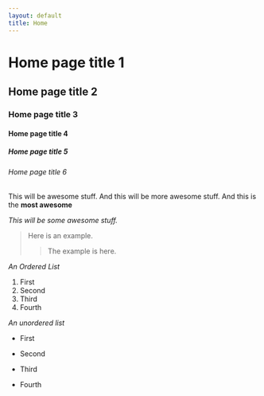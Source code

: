 ```yaml
---
layout: default
title: Home
---
```


# Home page title 1

## Home page title 2

### Home page title 3

#### Home page title 4

##### Home page title 5

###### Home page title 6

This will be awesome stuff.
And this will be more awesome stuff.
And this is the **most awesome**

*This will be some awesome stuff.*

> Here is an example.
>> The example is here.

*An Ordered List*
1. First
2. Second
3. Third
4. Fourth

*An unordered list*
- First
- Second
- Third
- Fourth

    <html>
      <head>
      </head>
    </html>
